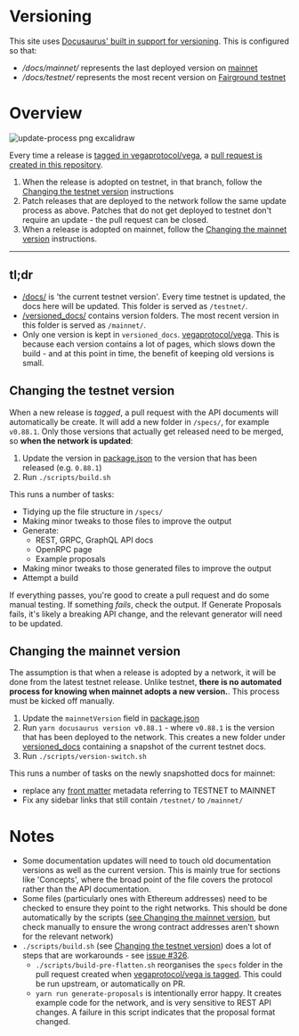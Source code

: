 # Versioning

This site uses [Docusaurus' built in support for versioning](https://docusaurus.io/docs/versioning). This is configured so that:

- _/docs/mainnet/_ represents the last deployed version on [mainnet](https://blog.vega.xyz/what-to-expect-from-restricted-mainnet-616086d9fdaf)
- _/docs/testnet/_ represents the most recent version on [Fairground testnet](https://fairground.wtf)


# Overview
![update-process png excalidraw](https://user-images.githubusercontent.com/6678/200811843-564a0127-2f25-4f6b-ae56-10305cf1ddfa.png)

Every time a release is [tagged in vegaprotocol/vega](https://github.com/vegaprotocol/vega), a [pull request is created in this repository](https://github.com/vegaprotocol/documentation/pulls?q=is%3Apr+automated+specs+update).  

1. When the release is adopted on testnet, in that branch, follow the [Changing the testnet version](#changing-the-testnet-version) instructions
2. Patch releases that are deployed to the network follow the same update process as above. Patches that do not get deployed to testnet don't require an update - the pull request can be closed.
3. When a release is adopted on mainnet, follow the [Changing the mainnet version](#changing-the-mainnet-version) instructions.

--- 

## tl;dr
- [/docs/](https://github.com/vegaprotocol/documentation/tree/main/docs/) is 'the current testnet version'. Every time testnet is updated, the docs here will be updated. This folder is served as `/testnet/`.
- [/versioned_docs/](https://github.com/vegaprotocol/documentation/tree/main/versioned_docs/) contains version folders. The most recent version in this folder is served as `/mainnet/`.
- Only one version is kept in `versioned_docs`. [vegaprotocol/vega](https://github.com/vegaprotocol/vega). This is because each version contains a lot of pages, which slows down the build - and at this point in time, the benefit of keeping old versions is small.

## Changing the testnet version
When a new release is *tagged*, a pull request with the API documents will automatically be create. It will add a new folder in `/specs/`, for example `v0.88.1`. Only those versions that actually get released need to be merged, so **when the network is updated**:

1. Update the version in [package.json](./package.json) to the version that has been released (e.g. `0.88.1`)
2. Run `./scripts/build.sh`

This runs a number of tasks:
- Tidying up the file structure in `/specs/`
- Making minor tweaks to those files to improve the output
- Generate:
  - REST, GRPC, GraphQL API docs
  - OpenRPC page
  - Example proposals
- Making minor tweaks to those generated files to improve the output
- Attempt a build

If everything passes, you're good to create a pull request and do some manual testing. If something *fails*, check the output. If Generate Proposals fails, it's likely a breaking API change, and the relevant generator will need to be updated.

## Changing the mainnet version
The assumption is that when a release is adopted by a network, it will be done from the latest testnet release. Unlike testnet, **there is no automated process for knowing when mainnet adopts a new version.**. This process must be kicked off manually.

1. Update the `mainnetVersion` field in [package.json](./package.json)
2. Run `yarn docusaurus version v0.88.1` - where `v0.88.1` is the version that has been deployed to the network. This creates a new folder under [versioned_docs](https://github.com/vegaprotocol/documentation/tree/main/versioned_docs/) containing a snapshot of the current testnet docs.
3. Run `./scripts/version-switch.sh`

This runs a number of tasks on the newly snapshotted docs for mainnet:
- replace any [front matter](https://docusaurus.io/docs/markdown-features#front-matter) metadata referring to TESTNET to MAINNET
- Fix any sidebar links that still contain `/testnet/` to `/mainnet/`


# Notes

- Some documentation updates will need to touch old documentation versions as well as the current version. This is mainly true for sections like 'Concepts', where the broad point of the file covers the protocol rather than the API documentation.
- Some files (particularly ones with Ethereum addresses) need to be checked to ensure they point to the right networks. This should be done automatically by the scripts ([see Changing the mainnet version](#changing-the-mainnet-version), but check manually to ensure the wrong contract addresses aren't shown for the relevant network)
- `./scripts/build.sh` (see [Changing the testnet version](#changing-the-testnet-version)) does a lot of steps that are workarounds - see [issue #326](https://github.com/vegaprotocol/documentation/issues/326). 
  - `./scripts/build-pre-flatten.sh` reorganises the `specs` folder in the pull request created when [vegaprotocol/vega is tagged](https://github.com/vegaprotocol/vega/blob/develop/.github/workflows/release-docs.yml). This could be run upstream, or automatically on PR.
  - `yarn run generate-proposals` is intentionally error happy. It creates example code for the network, and is very sensitive to REST API changes. A failure in this script indicates that the proposal format changed.